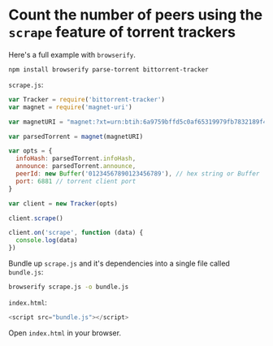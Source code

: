 # Count the number of peers using the `scrape` feature of torrent trackers

Here's a full example with `browserify`.

```
npm install browserify parse-torrent bittorrent-tracker
```

`scrape.js`:

```js
var Tracker = require('bittorrent-tracker')
var magnet = require('magnet-uri')

var magnetURI = "magnet:?xt=urn:btih:6a9759bffd5c0af65319979fb7832189f4f3c35d&dn=sintel.mp4&tr=udp%3A%2F%2Fexodus.desync.com%3A6969&tr=udp%3A%2F%2Ftracker.coppersurfer.tk%3A6969&tr=udp%3A%2F%2Ftracker.internetwarriors.net%3A1337&tr=udp%3A%2F%2Ftracker.leechers-paradise.org%3A6969&tr=udp%3A%2F%2Ftracker.openbittorrent.com%3A80&tr=wss%3A%2F%2Ftracker.btorrent.xyz&tr=wss%3A%2F%2Ftracker.fastcast.nz&tr=wss%3A%2F%2Ftracker.openwebtorrent.com&tr=wss%3A%2F%2Ftracker.webtorrent.io&ws=https%3A%2F%2Fwebtorrent.io%2Ftorrents%2Fsintel-1024-surround.mp4"

var parsedTorrent = magnet(magnetURI)

var opts = {
  infoHash: parsedTorrent.infoHash,
  announce: parsedTorrent.announce,
  peerId: new Buffer('01234567890123456789'), // hex string or Buffer
  port: 6881 // torrent client port
}

var client = new Tracker(opts)

client.scrape()

client.on('scrape', function (data) {
  console.log(data)
})
```

Bundle up `scrape.js` and it's dependencies into a single file called `bundle.js`:

```bash
browserify scrape.js -o bundle.js
```

`index.html`:

```js
<script src="bundle.js"></script>
```

Open `index.html` in your browser.
